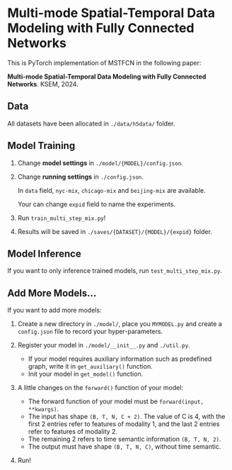 # Multi-mode Spatial-Temporal Data Modeling with Fully Connected Networks

This is PyTorch implementation of MSTFCN in the following paper:

**Multi-mode Spatial-Temporal Data Modeling with Fully Connected Networks**. KSEM, 2024.

## Data

All datasets have been allocated in `./data/h5data/` folder.

## Model Training

1. Change **model settings** in `./model/{MODEL}/config.json`.
2. Change **running settings** in `./config.json`.

   In `data` field, `nyc-mix`, `chicago-mix` and `beijing-mix` are available.

   Your can change `expid` field to name the experiments.

3. Run `train_multi_step_mix.py`!

4. Results will be saved in `./saves/{DATASET}/{MODEL}/{expid}` folder.

## Model Inference

If you want to only inference trained models, run `test_multi_step_mix.py`.

## Add More Models...

If you want to add more models:

1. Create a new directory in `./model/`, place you `MYMODEL.py` and create a `config.json` file to record your hyper-parameters.

2. Register your model in `./model/__init__.py` and `./util.py`.

   + If your model requires auxiliary information such as predefined graph, write it in `get_auxiliary()` function.
   + Init your model in `get_model()` function.

3. A little changes on the `forward()` function of your model:

   + The forward function of your model must be `forward(input, **kwargs)`.
   + The input has shape `(B, T, N, C + 2)`. 
   The value of C is 4, with the first 2 entries refer to features of modality 1, and the last 2 entries refer to features of modality 2.
   + The remaining 2 refers to time semantic information `(B, T, N, 2)`.
   + The output must have shape `(B, T, N, C)`, without time semantic.

4. Run!
